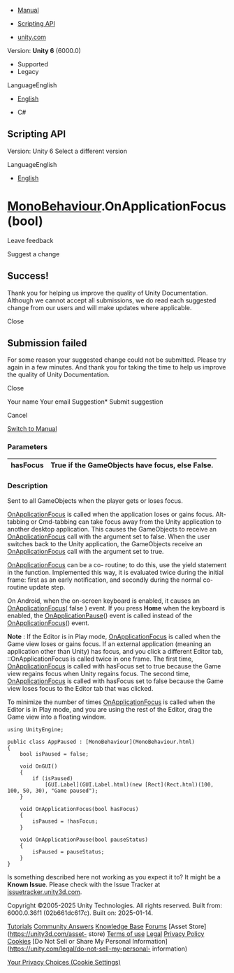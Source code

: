 [ ]()

  * [Manual](../Manual/index.html)
  * [Scripting API](../ScriptReference/index.html)

  * [unity.com](https://unity.com/)

Version: **Unity 6** (6000.0)

  * Supported
  * Legacy

LanguageEnglish

  * [English]()

  * C#

[ ](https://docs.unity3d.com)

## Scripting API

Version: Unity 6 Select a different version

LanguageEnglish

  * [English]()

#  [MonoBehaviour](MonoBehaviour.html).OnApplicationFocus(bool)

Leave feedback

Suggest a change

## Success!

Thank you for helping us improve the quality of Unity Documentation. Although
we cannot accept all submissions, we do read each suggested change from our
users and will make updates where applicable.

Close

## Submission failed

For some reason your suggested change could not be submitted. Please <a>try
again</a> in a few minutes. And thank you for taking the time to help us
improve the quality of Unity Documentation.

Close

Your name Your email Suggestion* Submit suggestion

Cancel

[Switch to Manual](../Manual/class-MonoBehaviour.html "Go to MonoBehaviour
Component in the Manual")

### Parameters

hasFocus | True if the GameObjects have focus, else False.  
---|---  
  
### Description

Sent to all GameObjects when the player gets or loses focus.

[OnApplicationFocus](MonoBehaviour.OnApplicationFocus.html) is called when the
application loses or gains focus. Alt-tabbing or Cmd-tabbing can take focus
away from the Unity application to another desktop application. This causes
the GameObjects to receive an
[OnApplicationFocus](MonoBehaviour.OnApplicationFocus.html) call with the
argument set to false. When the user switches back to the Unity application,
the GameObjects receive an
[OnApplicationFocus](MonoBehaviour.OnApplicationFocus.html) call with the
argument set to true.  
  
[OnApplicationFocus](MonoBehaviour.OnApplicationFocus.html) can be a co-
routine; to do this, use the yield statement in the function. Implemented this
way, it is evaluated twice during the initial frame: first as an early
notification, and secondly during the normal co-routine update step.  
  
On Android, when the on-screen keyboard is enabled, it causes an
[OnApplicationFocus](MonoBehaviour.OnApplicationFocus.html)( false ) event. If
you press **Home** when the keyboard is enabled, the
[OnApplicationPause](MonoBehaviour.OnApplicationPause.html)() event is called
instead of the [OnApplicationFocus](MonoBehaviour.OnApplicationFocus.html)()
event.  
  
**Note** : If the Editor is in Play mode,
[OnApplicationFocus](MonoBehaviour.OnApplicationFocus.html) is called when the
Game view loses or gains focus. If an external application (meaning an
application other than Unity) has focus, and you click a different Editor tab,
::OnApplicationFocus is called twice in one frame. The first time,
[OnApplicationFocus](MonoBehaviour.OnApplicationFocus.html) is called with
hasFocus set to true because the Game view regains focus when Unity regains
focus. The second time,
[OnApplicationFocus](MonoBehaviour.OnApplicationFocus.html) is called with
hasFocus set to false because the Game view loses focus to the Editor tab that
was clicked.  
  
To minimize the number of times
[OnApplicationFocus](MonoBehaviour.OnApplicationFocus.html) is called when the
Editor is in Play mode, and you are using the rest of the Editor, drag the
Game view into a floating window.

    
    
    using UnityEngine;  
      
    public class AppPaused : [MonoBehaviour](MonoBehaviour.html)
    {
        bool isPaused = false;  
      
        void OnGUI()
        {
            if (isPaused)
                [GUI.Label](GUI.Label.html)(new [Rect](Rect.html)(100, 100, 50, 30), "Game paused");
        }  
      
        void OnApplicationFocus(bool hasFocus)
        {
            isPaused = !hasFocus;
        }  
      
        void OnApplicationPause(bool pauseStatus)
        {
            isPaused = pauseStatus;
        }
    }
    

Is something described here not working as you expect it to? It might be a
**Known Issue**. Please check with the Issue Tracker at
[issuetracker.unity3d.com](https://issuetracker.unity3d.com).

Copyright ©2005-2025 Unity Technologies. All rights reserved. Built from:
6000.0.36f1 (02b661dc617c). Built on: 2025-01-14.

[Tutorials](https://unity3d.com/learn) [Community
Answers](https://answers.unity3d.com) [Knowledge
Base](https://support.unity3d.com/hc/en-us)
[Forums](https://forum.unity3d.com) [Asset Store](https://unity3d.com/asset-
store) [Terms of use](https://docs.unity3d.com/Manual/TermsOfUse.html)
[Legal](https://unity.com/legal) [Privacy
Policy](https://unity.com/legal/privacy-policy)
[Cookies](https://unity.com/legal/cookie-policy) [Do Not Sell or Share My
Personal Information](https://unity.com/legal/do-not-sell-my-personal-
information)

[Your Privacy Choices (Cookie Settings)](javascript:void\(0\);)

